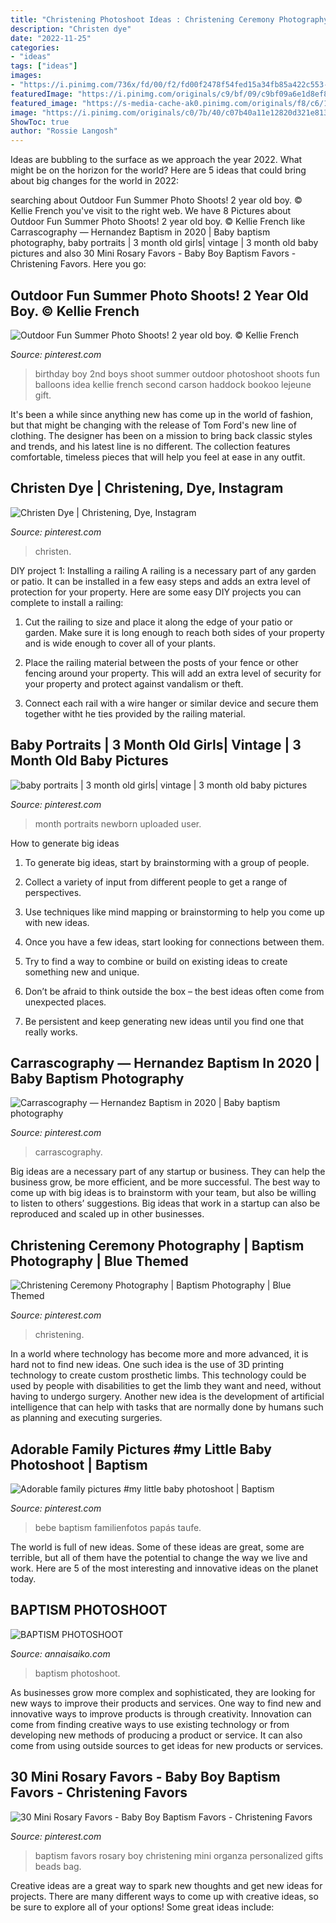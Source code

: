 ```yaml
---
title: "Christening Photoshoot Ideas : Christening Ceremony Photography"
description: "Christen dye"
date: "2022-11-25"
categories:
- "ideas"
tags: ["ideas"]
images:
- "https://i.pinimg.com/736x/fd/00/f2/fd00f2478f54fed15a34fb85a422c553--milestone-pictures--month-baby-picture-ideas-girl.jpg"
featuredImage: "https://i.pinimg.com/originals/c9/bf/09/c9bf09a6e1d8ef8aaa5f03ba24d8959f.jpg"
featured_image: "https://s-media-cache-ak0.pinimg.com/originals/f8/c6/1e/f8c61e98c32b6739fab8ecfd87e06e5e.jpg"
image: "https://i.pinimg.com/originals/c0/7b/40/c07b40a11e12820d321e81307d63745a.jpg"
ShowToc: true
author: "Rossie Langosh"
---
```



Ideas are bubbling to the surface as we approach the year 2022. What might be on the horizon for the world? Here are 5 ideas that could bring about big changes for the world in 2022:

	

		
searching about Outdoor Fun Summer Photo Shoots! 2 year old boy. © Kellie French you've visit to the right web. We have 8 Pictures about Outdoor Fun Summer Photo Shoots! 2 year old boy. © Kellie French like Carrascography — Hernandez Baptism in 2020 | Baby baptism photography, baby portraits | 3 month old girls| vintage | 3 month old baby pictures and also 30 Mini Rosary Favors - Baby Boy Baptism Favors - Christening Favors. Here you go:
		
    
## Outdoor Fun Summer Photo Shoots! 2 Year Old Boy. © Kellie French

<img loading=lazy src="https://s-media-cache-ak0.pinimg.com/originals/f8/c6/1e/f8c61e98c32b6739fab8ecfd87e06e5e.jpg" onerror="this.onerror=null;this.src='https://tse4.mm.bing.net/th?id=OIP.SdisitjQBU_Q_z7ZIvA0fAHaKm&amp;pid=15.1';" alt="Outdoor Fun Summer Photo Shoots! 2 year old boy. © Kellie French">

_Source: pinterest.com_

>birthday boy 2nd boys shoot summer outdoor photoshoot shoots fun balloons idea kellie french second carson haddock bookoo lejeune gift. 

	

It's been a while since anything new has come up in the world of fashion, but that might be changing with the release of Tom Ford's new line of clothing. The designer has been on a mission to bring back classic styles and trends, and his latest line is no different. The collection features comfortable, timeless pieces that will help you feel at ease in any outfit.

    
## Christen Dye | Christening, Dye, Instagram

<img loading=lazy src="https://i.pinimg.com/736x/84/7c/c5/847cc5534e19390adfed4961d6c8e2bb.jpg" onerror="this.onerror=null;this.src='https://tse3.mm.bing.net/th?id=OIP.LAz8-S1_-SpUIehe6It5kwHaJQ&amp;pid=15.1';" alt="Christen Dye | Christening, Dye, Instagram">

_Source: pinterest.com_

>christen. 

	

DIY project 1: Installing a railing
A railing is a necessary part of any garden or patio. It can be installed in a few easy steps and adds an extra level of protection for your property. Here are some easy DIY projects you can complete to install a railing: 
1. Cut the railing to size and place it along the edge of your patio or garden. Make sure it is long enough to reach both sides of your property and is wide enough to cover all of your plants. 

2. Place the railing material between the posts of your fence or other fencing around your property. This will add an extra level of security for your property and protect against vandalism or theft. 

3. Connect each rail with a wire hanger or similar device and secure them together witht he ties provided by the railing material.

    
## Baby Portraits | 3 Month Old Girls| Vintage | 3 Month Old Baby Pictures

<img loading=lazy src="https://i.pinimg.com/736x/fd/00/f2/fd00f2478f54fed15a34fb85a422c553--milestone-pictures--month-baby-picture-ideas-girl.jpg" onerror="this.onerror=null;this.src='https://tse3.mm.bing.net/th?id=OIP.nBLIxwPhp-BEiy62hqKTCAHaJQ&amp;pid=15.1';" alt="baby portraits | 3 month old girls| vintage | 3 month old baby pictures">

_Source: pinterest.com_

>month portraits newborn uploaded user. 

	

How to generate big ideas
1. To generate big ideas, start by brainstorming with a group of people.
2. Collect a variety of input from different people to get a range of perspectives.

3. Use techniques like mind mapping or brainstorming to help you come up with new ideas.

4. Once you have a few ideas, start looking for connections between them.
5. Try to find a way to combine or build on existing ideas to create something new and unique.
6. Don’t be afraid to think outside the box – the best ideas often come from unexpected places.
7. Be persistent and keep generating new ideas until you find one that really works.

    
## Carrascography — Hernandez Baptism In 2020 | Baby Baptism Photography

<img loading=lazy src="https://i.pinimg.com/originals/41/fc/82/41fc82c30bcfbd8532f1133eb366049d.jpg" onerror="this.onerror=null;this.src='https://tse3.mm.bing.net/th?id=OIP.3qf9UeQYgEDV47xrmdYICQHaE7&amp;pid=15.1';" alt="Carrascography — Hernandez Baptism in 2020 | Baby baptism photography">

_Source: pinterest.com_

>carrascography. 

	

Big ideas are a necessary part of any startup or business. They can help the business grow, be more efficient, and be more successful. The best way to come up with big ideas is to brainstorm with your team, but also be willing to listen to others’ suggestions. Big ideas that work in a startup can also be reproduced and scaled up in other businesses.

    
## Christening Ceremony Photography | Baptism Photography | Blue Themed

<img loading=lazy src="https://i.pinimg.com/originals/c0/7b/40/c07b40a11e12820d321e81307d63745a.jpg" onerror="this.onerror=null;this.src='https://tse4.mm.bing.net/th?id=OIP.jtOyxXuI5BhUV9u20IuPogHaLH&amp;pid=15.1';" alt="Christening Ceremony Photography | Baptism Photography | Blue Themed">

_Source: pinterest.com_

>christening. 

	

In a world where technology has become more and more advanced, it is hard not to find new ideas. One such idea is the use of 3D printing technology to create custom prosthetic limbs. This technology could be used by people with disabilities to get the limb they want and need, without having to undergo surgery. Another new idea is the development of artificial intelligence that can help with tasks that are normally done by humans such as planning and executing surgeries.

    
## Adorable Family Pictures #my Little Baby Photoshoot | Baptism

<img loading=lazy src="https://i.pinimg.com/originals/24/9c/1b/249c1b29961a2d9a18981da97dd01158.jpg" onerror="this.onerror=null;this.src='https://tse2.mm.bing.net/th?id=OIP.-T7dIEW2214Rydk3x2wBNwHaLG&amp;pid=15.1';" alt="Adorable family pictures #my little baby photoshoot | Baptism">

_Source: pinterest.com_

>bebe baptism familienfotos papás taufe. 

	

The world is full of new ideas. Some of these ideas are great, some are terrible, but all of them have the potential to change the way we live and work. Here are 5 of the most interesting and innovative ideas on the planet today.

    
## BAPTISM PHOTOSHOOT

<img loading=lazy src="https://static-cdn4.vigbo.tech/u74293/91820/blog/5462090/4871981/63577827/1000-940ceec0cb275ddb61c621e7a1c8f25f.jpg" onerror="this.onerror=null;this.src='https://tse1.mm.bing.net/th?id=OIP.WvLW9gXah7aqgBU4c37mkgHaLH&amp;pid=15.1';" alt="BAPTISM PHOTOSHOOT">

_Source: annaisaiko.com_

>baptism photoshoot. 

	

As businesses grow more complex and sophisticated, they are looking for new ways to improve their products and services. One way to find new and innovative ways to improve products is through creativity. Innovation can come from finding creative ways to use existing technology or from developing new methods of producing a product or service. It can also come from using outside sources to get ideas for new products or services.

    
## 30 Mini Rosary Favors - Baby Boy Baptism Favors - Christening Favors

<img loading=lazy src="https://i.pinimg.com/originals/c9/bf/09/c9bf09a6e1d8ef8aaa5f03ba24d8959f.jpg" onerror="this.onerror=null;this.src='https://tse4.mm.bing.net/th?id=OIP.UxPS-EOZSvmPNeKVz7XGVgHaHa&amp;pid=15.1';" alt="30 Mini Rosary Favors - Baby Boy Baptism Favors - Christening Favors">

_Source: pinterest.com_

>baptism favors rosary boy christening mini organza personalized gifts beads bag. 

	

Creative ideas are a great way to spark new thoughts and get new ideas for projects. There are many different ways to come up with creative ideas, so be sure to explore all of your options! Some great ideas include:


